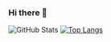 ### Hi there 👋

<!--
**KaloyanTs/KaloyanTs** is a ✨ _special_ ✨ repository because its `README.md` (this file) appears on your GitHub profile.

Here are some ideas to get you started:

- 🔭 I’m currently working on ...
- 🌱 I’m currently learning ...
- 👯 I’m looking to collaborate on ...
- 🤔 I’m looking for help with ...
- 💬 Ask me about ...
- 📫 How to reach me: ...
- 😄 Pronouns: ...
- ⚡ Fun fact: ...
-->

![GitHub Stats](https://github-readme-stats.vercel.app/api?username=KaloyanTs&theme=radical)
[![Top Langs](https://github-readme-stats.vercel.app/api/top-langs/?username=KaloyanTs)](https://github.com/anuraghazra/github-readme-stats)
